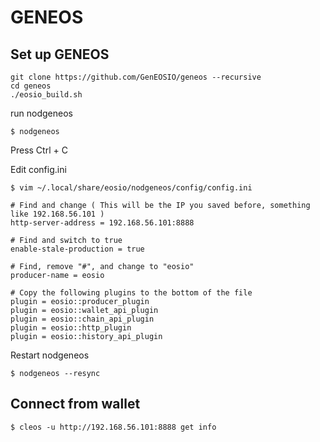 # GENEOS

## Set up GENEOS

```
git clone https://github.com/GenEOSIO/geneos --recursive
cd geneos
./eosio_build.sh
```

run nodgeneos
```
$ nodgeneos
```
Press Ctrl + C

Edit config.ini

```
$ vim ~/.local/share/eosio/nodgeneos/config/config.ini

# Find and change ( This will be the IP you saved before, something like 192.168.56.101 )
http-server-address = 192.168.56.101:8888

# Find and switch to true
enable-stale-production = true

# Find, remove "#", and change to "eosio"
producer-name = eosio

# Copy the following plugins to the bottom of the file
plugin = eosio::producer_plugin
plugin = eosio::wallet_api_plugin
plugin = eosio::chain_api_plugin
plugin = eosio::http_plugin
plugin = eosio::history_api_plugin
```
Restart nodgeneos

```
$ nodgeneos --resync
```

## Connect from wallet 

```
$ cleos -u http://192.168.56.101:8888 get info
```
